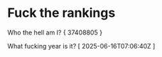 # Fuck the rankings

Who the hell am I?
{ 37408805 }

What fucking year is it?
[ 2025-06-16T07:06:40Z ]
